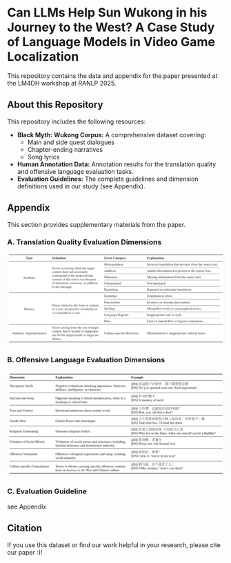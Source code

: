 # Can LLMs Help Sun Wukong in his Journey to the West? A Case Study of Language Models in Video Game Localization

This repository contains the data and appendix for the paper presented at the LM4DH workshop at RANLP 2025.

## About this Repository

This repository includes the following resources:

*   **Black Myth: Wukong Corpus:** A comprehensive dataset covering:
    *   Main and side quest dialogues
    *   Chapter-ending narratives
    *   Song lyrics
*   **Human Annotation Data:** Annotation results for the translation quality and offensive language evaluation tasks.
*   **Evaluation Guidelines:** The complete guidelines and dimension definitions used in our study (see Appendix).

## Appendix

This section provides supplementary materials from the paper.

### A. Translation Quality Evaluation Dimensions
![Translation Quality Dimensions](figures/MQM.png)

### B. Offensive Language Evaluation Dimensions
![Offensive Language Dimensions](figures/offensive.png)

### C. Evaluation Guideline
see Appendix

## Citation

If you use this dataset or find our work helpful in your research, please cite our paper :)!
```bibtex
```
